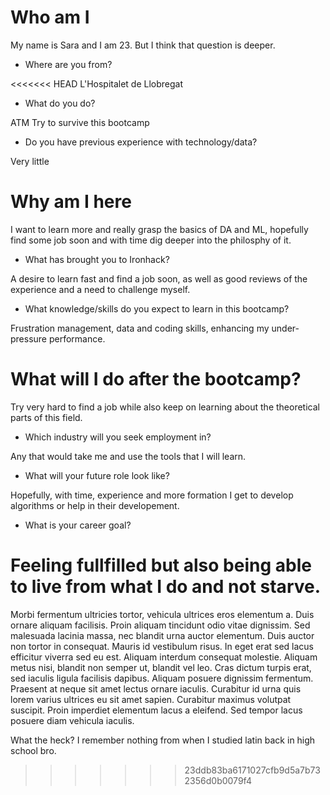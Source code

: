 # Who am I

My name is Sara and I am 23. But I think that question is deeper.

* Where are you from?

<<<<<<< HEAD
 L'Hospitalet de Llobregat

* What do you do?

ATM Try to survive this bootcamp

* Do you have previous experience with technology/data?

Very little

# Why am I here

I want to learn more and really grasp the basics of DA and ML, hopefully find some job soon and with time dig deeper into the philosphy of it.


* What has brought you to Ironhack?

A desire to learn fast and find a job soon, as well as good reviews of the experience and a need to challenge myself.

* What knowledge/skills do you expect to learn in this bootcamp?

Frustration management, data and coding skills, enhancing my  under-pressure performance.

# What will I do after the bootcamp?

Try very hard to find a job while also keep on learning about the theoretical parts of this field.

* Which industry will you seek employment in?

Any that would take me and use the tools that I will learn.

* What will your future role look like?

Hopefully, with time, experience and more formation I get to develop algorithms or help in their developement.

* What is your career goal?

Feeling fullfilled but also being able to live from what I do and not starve.
=======
Morbi fermentum ultricies tortor, vehicula ultrices eros elementum a. Duis ornare aliquam facilisis. Proin aliquam tincidunt odio vitae dignissim. Sed malesuada lacinia massa, nec blandit urna auctor elementum. Duis auctor non tortor in consequat. Mauris id vestibulum risus. In eget erat sed lacus efficitur viverra sed eu est. Aliquam interdum consequat molestie. Aliquam metus nisi, blandit non semper ut, blandit vel leo. Cras dictum turpis erat, sed iaculis ligula facilisis dapibus. Aliquam posuere dignissim fermentum. Praesent at neque sit amet lectus ornare iaculis. Curabitur id urna quis lorem varius ultrices eu sit amet sapien. Curabitur maximus volutpat suscipit. Proin imperdiet elementum lacus a eleifend. Sed tempor lacus posuere diam vehicula iaculis.

What the heck? I remember nothing from when I studied latin back in high school bro.
>>>>>>> 23ddb83ba6171027cfb9d5a7b732356d0b0079f4
